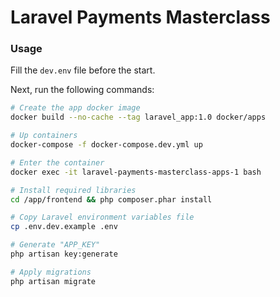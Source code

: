 # Laravel Payments Masterclass

### Usage

Fill the `dev.env` file before the start.

Next, run the following commands:

```bash
# Create the app docker image
docker build --no-cache --tag laravel_app:1.0 docker/apps

# Up containers
docker-compose -f docker-compose.dev.yml up

# Enter the container
docker exec -it laravel-payments-masterclass-apps-1 bash

# Install required libraries
cd /app/frontend && php composer.phar install

# Copy Laravel environment variables file
cp .env.dev.example .env

# Generate "APP_KEY"
php artisan key:generate

# Apply migrations
php artisan migrate
```

